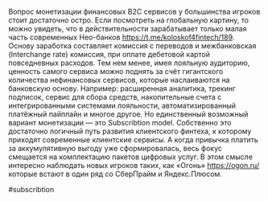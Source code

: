 
Вопрос монетизации финансовых В2С сервисов у большинства игроков стоит достаточно остро. Если посмотреть на глобальную картину, то можно увидеть, что в действительности зарабатывает только малая часть современных Нео-банков https://t.me/koloskof4fintech/189. Основу заработка составляет комиссия с переводов и межбанковская (Interchange rate) комиссия, при оплате дебетовой картой повседневных расходов. Тем нем менее, имея лояльную аудиторию, ценность самого сервиса можно поднять за счёт гигантского количества нефинансовых сервисов, которые наслаиваются на банковскую основу. Например: расширенная аналитика, трекинг подписок, сервис для сбора средств, накопительные счета с интегрированными системами лояльности, автоматизированный платёжный пайплайн и многое другое. Но единственный возможный вариант монетизации — это Subscribtion model. Собственно это достаточно логичный путь развития клиентского финтеха, к которому приходят современные клиентские сервисы. А когда привычка платить за аккумулятивную выгоду уже сформировалась, весь фокус смещается на комплектацию пакетов цифровых услуг. В этом смысле интересно наблюдать новых игроков таких, как «Огонь» https://ogon.ru/ которые встают в один ряд со СберПрайм и Яндекс.Плюсом.

#subscribtion 